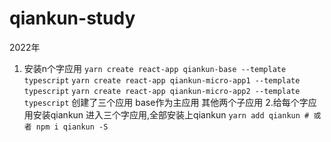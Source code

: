 # qiankun-study 
2022年
1. 安装n个字应用
`yarn create react-app qiankun-base --template typescript`
`yarn create react-app qiankun-micro-app1 --template typescript`
`yarn create react-app qiankun-micro-app2 --template typescript`
创建了三个应用  base作为主应用  其他两个子应用
2.给每个字应用安装qiankun
进入三个字应用,全部安装上qiankun `yarn add qiankun # 或者 npm i qiankun -S`
   